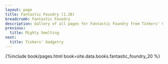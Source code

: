```yaml
---
layout: page
title: Fantastic Foundry (1.20)
breadcrumb: Fantastic Foundry
description: Gallery of all pages for Fantastic Foundry from Tinkers' Construct in Minecraft 1.20.1.
previous:
  title: Mighty Smelting
next:
  title: Tinkers' Gadgetry
---
```


{%include book/pages.html book=site.data.books.fantastic_foundry_20 %}